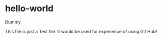 # hello-world
Dummy

This file is just a Test file. It would be used for experience of using Git Hub!
